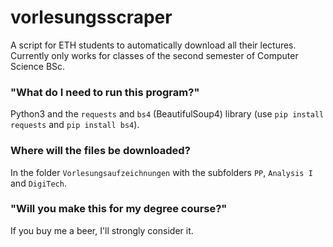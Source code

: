 # vorlesungsscraper
A script for ETH students to automatically download all their lectures.
Currently only works for classes of the second semester of Computer Science BSc.

### "What do I need to run this program?"
Python3 and the `requests` and `bs4` (BeautifulSoup4) library (use `pip install requests` and `pip install bs4`).

### Where will the files be downloaded?
In the folder `Vorlesungsaufzeichnungen` with the subfolders `PP`, `Analysis I` and `DigiTech`.

### "Will you make this for my degree course?"
If you buy me a beer, I'll strongly consider it.
